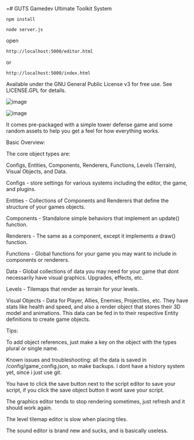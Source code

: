 =# GUTS
Gamedev Ultimate Toolkit System

    npm install

    node server.js

open 

    http://localhost:5000/editor.html
or 

    http://localhost:5000/index.html

Available under the GNU General Public License v3 for free use. See LICENSE.GPL for details.

![image](https://github.com/user-attachments/assets/77f5a78d-bbfe-4d62-b26e-9479ca03dd84)

![image](https://github.com/user-attachments/assets/3f63d70f-cdd1-43f6-97fc-65805144735d)


It comes pre-packaged with a simple tower defense game and some random assets to help you get a feel for how everything works.

Basic Overview:

The core object types are:

Configs, Entities, Components, Renderers, Functions, Levels (Terrain), Visual Objects, and Data.

Configs - 
    store settings for various systems including the editor, the game, and plugins.

Entities - 
    Collections of Components and Renderers that define the structure of your games objects.   

Components - 
    Standalone simple behaviors that implement an update() function.

Renderers - 
    The same as a component, except it implements a draw() function.

Functions - 
    Global functions for your game you may want to include in components or renderers.

Data - 
    Global collections of data you may need for your game that dont necessarily have visual graphics.  Upgrades, effects, etc.

Levels - 
    Tilemaps that render as terrain for your levels.

Visual Objects - 
    Data for Player, Allies, Enemies, Projectiles, etc.  They have stats like health and speed, and also a render object that stores their 3D model and animations.  This data can be fed in to their respective Entity definitions to create game objects.  



Tips:

To add object references, just make a key on the object with the types plural or single name.


Known issues and troubleshooting: 
all the data is saved in /config/game_config.json, so make backups.  i dont have a history system yet, since i just use git.  

You have to click the save button next to the script editor to save your script, if you click the save object button it wont save your script.

The graphics editor tends to stop rendering sometimes, just refresh and it should work again.

The level tilemap editor is slow when placing tiles.

The sound editor is brand new and sucks, and is basically useless.

